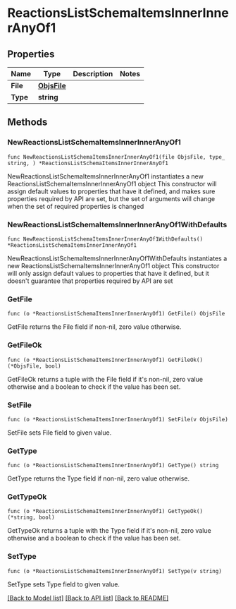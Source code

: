 # ReactionsListSchemaItemsInnerInnerAnyOf1

## Properties

Name | Type | Description | Notes
------------ | ------------- | ------------- | -------------
**File** | [**ObjsFile**](ObjsFile.md) |  | 
**Type** | **string** |  | 

## Methods

### NewReactionsListSchemaItemsInnerInnerAnyOf1

`func NewReactionsListSchemaItemsInnerInnerAnyOf1(file ObjsFile, type_ string, ) *ReactionsListSchemaItemsInnerInnerAnyOf1`

NewReactionsListSchemaItemsInnerInnerAnyOf1 instantiates a new ReactionsListSchemaItemsInnerInnerAnyOf1 object
This constructor will assign default values to properties that have it defined,
and makes sure properties required by API are set, but the set of arguments
will change when the set of required properties is changed

### NewReactionsListSchemaItemsInnerInnerAnyOf1WithDefaults

`func NewReactionsListSchemaItemsInnerInnerAnyOf1WithDefaults() *ReactionsListSchemaItemsInnerInnerAnyOf1`

NewReactionsListSchemaItemsInnerInnerAnyOf1WithDefaults instantiates a new ReactionsListSchemaItemsInnerInnerAnyOf1 object
This constructor will only assign default values to properties that have it defined,
but it doesn't guarantee that properties required by API are set

### GetFile

`func (o *ReactionsListSchemaItemsInnerInnerAnyOf1) GetFile() ObjsFile`

GetFile returns the File field if non-nil, zero value otherwise.

### GetFileOk

`func (o *ReactionsListSchemaItemsInnerInnerAnyOf1) GetFileOk() (*ObjsFile, bool)`

GetFileOk returns a tuple with the File field if it's non-nil, zero value otherwise
and a boolean to check if the value has been set.

### SetFile

`func (o *ReactionsListSchemaItemsInnerInnerAnyOf1) SetFile(v ObjsFile)`

SetFile sets File field to given value.


### GetType

`func (o *ReactionsListSchemaItemsInnerInnerAnyOf1) GetType() string`

GetType returns the Type field if non-nil, zero value otherwise.

### GetTypeOk

`func (o *ReactionsListSchemaItemsInnerInnerAnyOf1) GetTypeOk() (*string, bool)`

GetTypeOk returns a tuple with the Type field if it's non-nil, zero value otherwise
and a boolean to check if the value has been set.

### SetType

`func (o *ReactionsListSchemaItemsInnerInnerAnyOf1) SetType(v string)`

SetType sets Type field to given value.



[[Back to Model list]](../README.md#documentation-for-models) [[Back to API list]](../README.md#documentation-for-api-endpoints) [[Back to README]](../README.md)


